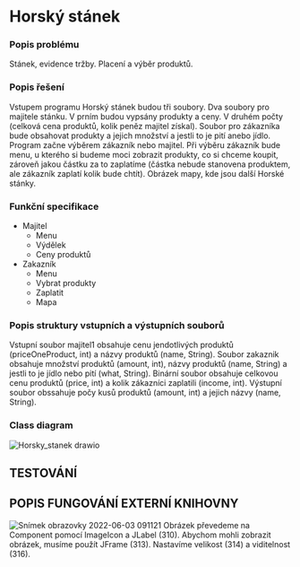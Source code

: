 # Horský stánek

### Popis problému
Stánek, evidence tržby. Placení a výběr produktů.

### Popis řešení
Vstupem programu Horský stánek budou tři soubory. Dva soubory pro majitele stánku. V prním budou vypsány produkty a ceny. V druhém počty (celková cena produktů, kolik peněz majitel získal). Soubor pro zákazníka bude obsahovat produkty a jejich množství a jestli to je pití anebo jídlo. Program začne výběrem zákazník nebo majitel. Při výběru zákazník bude menu, u kterého si budeme moci zobrazit produkty, co si chceme koupit, zároveň jakou částku za to zaplatíme (částka nebude stanovena produktem, ale zákazník zaplatí kolik bude chtít). Obrázek mapy, kde jsou další Horské stánky. 

### Funkční specifikace
- Majitel
  - Menu
  - Výdělek
  - Ceny produktů 
- Zakazník 
  - Menu
  - Vybrat produkty
  - Zaplatit
  - Mapa

### Popis struktury vstupních a výstupních souborů
Vstupní soubor majitel1 obsahuje cenu jendotlivých produktů (priceOneProduct, int) a názvy produktů (name, String). Soubor zakaznik obsahuje množství produktů (amount, int), názvy produktů (name, String) a jestli to je jídlo nebo pití (what, String). Binární soubor obsahuje celkovou cenu produktů (price, int) a kolik zákazníci zaplatili (income, int). Výstupní soubor obssahuje počy kusů produktů (amount, int) a jejich názvy (name, String).

### Class diagram
![Horsky_stanek drawio](https://user-images.githubusercontent.com/100836132/171803006-1671af07-66ca-453d-8e67-71a8e7be34b8.png)


## TESTOVÁNÍ

## POPIS FUNGOVÁNÍ EXTERNÍ KNIHOVNY
![Snímek obrazovky 2022-06-03 091121](https://user-images.githubusercontent.com/100836132/171805600-c9ee2cd0-e0a2-461e-978d-cc93500273d1.png)
Obrázek převedeme na Component pomocí ImageIcon a JLabel (310). Abychom mohli zobrazit obrázek, musíme použít JFrame (313). Nastavíme velikost (314) a viditelnost (316).
